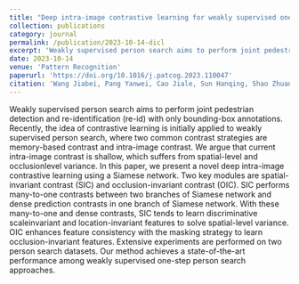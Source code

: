 ```yaml
---
title: "Deep intra-image contrastive learning for weakly supervised one-step person search"
collection: publications
category: journal
permalink: /publication/2023-10-14-dicl
excerpt: 'Weakly supervised person search aims to perform joint pedestrian detection and re-identification (re-id) with only bounding-box annotations. Recently, the idea of contrastive learning is initially applied to weakly supervised person search, where two common contrast strategies are memory-based contrast and intra-image contrast. We argue that current intra-image contrast is shallow, which suffers from spatial-level and occlusionlevel variance. In this paper, we present a novel deep intra-image contrastive learning using a Siamese network. Two key modules are spatial-invariant contrast (SIC) and occlusion-invariant contrast (OIC). SIC performs many-to-one contrasts between two branches of Siamese network and dense prediction contrasts in one branch of Siamese network. With these many-to-one and dense contrasts, SIC tends to learn discriminative scaleinvariant and location-invariant features to solve spatial-level variance. OIC enhances feature consistency with the masking strategy to learn occlusion-invariant features. Extensive experiments are performed on two person search datasets. Our method achieves a state-of-the-art performance among weakly supervised one-step person search approaches.'
date: 2023-10-14
venue: 'Pattern Recognition'
paperurl: 'https://doi.org/10.1016/j.patcog.2023.110047'
citation: 'Wang Jiabei, Pang Yanwei, Cao Jiale, Sun Hanqing, Shao Zhuang, Li Xuelong. Deep intra-image contrastive learning for weakly supervised one-step person search. <i>Pattern Recognition</i>, 2024, 147: 110047.'
---
```

Weakly supervised person search aims to perform joint pedestrian detection and re-identification (re-id) with only bounding-box annotations. Recently, the idea of contrastive learning is initially applied to weakly supervised person search, where two common contrast strategies are memory-based contrast and intra-image contrast. We argue that current intra-image contrast is shallow, which suffers from spatial-level and occlusionlevel variance. In this paper, we present a novel deep intra-image contrastive learning using a Siamese network. Two key modules are spatial-invariant contrast (SIC) and occlusion-invariant contrast (OIC). SIC performs many-to-one contrasts between two branches of Siamese network and dense prediction contrasts in one branch of Siamese network. With these many-to-one and dense contrasts, SIC tends to learn discriminative scaleinvariant and location-invariant features to solve spatial-level variance. OIC enhances feature consistency with the masking strategy to learn occlusion-invariant features. Extensive experiments are performed on two person search datasets. Our method achieves a state-of-the-art performance among weakly supervised one-step person search approaches.
